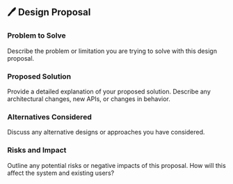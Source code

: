 <!-- .gitlab/issue_templates/Design_Proposal.md -->

## 🖊️ Design Proposal

### Problem to Solve
Describe the problem or limitation you are trying to solve with this design proposal.

### Proposed Solution
Provide a detailed explanation of your proposed solution. Describe any architectural changes, new APIs, or changes in behavior.

### Alternatives Considered
Discuss any alternative designs or approaches you have considered.

### Risks and Impact
Outline any potential risks or negative impacts of this proposal. How will this affect the system and existing users?
